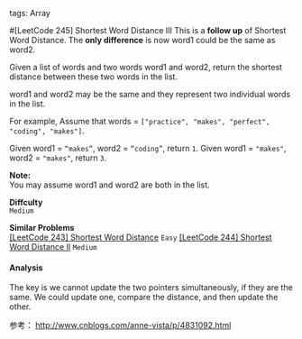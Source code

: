 tags: Array

#[LeetCode 245] Shortest Word Distance III
This is a **follow up** of Shortest Word Distance. The **only difference** is now word1 could be the same as word2.

Given a list of words and two words word1 and word2, return the shortest distance between these two words in the list.

word1 and word2 may be the same and they represent two individual words in the list.

For example,
Assume that words = `["practice", "makes", "perfect", "coding", "makes"]`.

Given word1 = `“makes”`, word2 = `“coding”`, return `1`.
Given word1 = `"makes"`, word2 = `"makes"`, return `3`.

**Note:**  
You may assume word1 and word2 are both in the list.

**Diffculty**  
`Medium`

**Similar Problems**  
[[LeetCode 243] Shortest Word Distance]() `Easy`
[[LeetCode 244] Shortest Word Distance II]() `Medium`


#### Analysis

The key is we cannot update the two pointers simultaneously, if they are the same. We could update one, compare the distance, and then update the other. 

参考：
http://www.cnblogs.com/anne-vista/p/4831092.html




